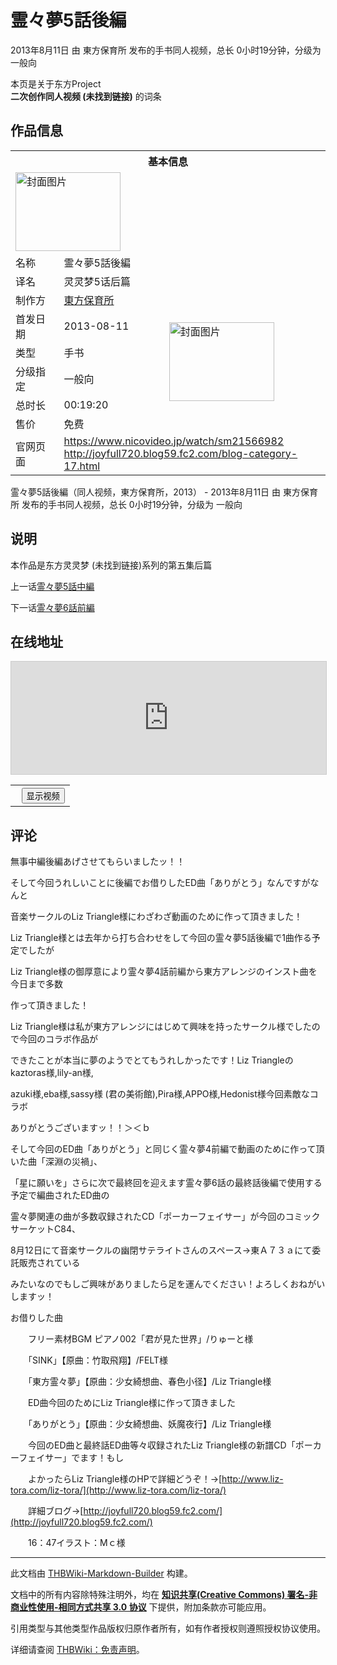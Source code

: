 # 霊々夢5話後編

<!-- source html: G:\repos\THBWiki-Markdown-Builder\THBWikiMarkdown\Temp\main\3\30\ns0%3A%E9%9C%8A%E3%80%85%E5%A4%A25%E8%A9%B1%E5%BE%8C%E7%B7%A8.html -->

2013年8月11日 由 東方保育所  发布的手书同人视频，总长 0小时19分钟，分级为 一般向

本页是关于东方Project  
 **二次创作同人视频 (未找到链接)** 的词条
## 作品信息

<table><tbody><tr><th colspan="3">基本信息</th></tr><tr><td class="cover-artwork-mobile" colspan="2"><a href="./文件-霊々夢5話後編封面.jpg.md" class="image" title="封面图片"><img alt="封面图片" src="https://upload.thwiki.cc/thumb/7/72/%E9%9C%8A%E3%80%85%E5%A4%A25%E8%A9%B1%E5%BE%8C%E7%B7%A8%E5%B0%81%E9%9D%A2.jpg/168px-%E9%9C%8A%E3%80%85%E5%A4%A25%E8%A9%B1%E5%BE%8C%E7%B7%A8%E5%B0%81%E9%9D%A2.jpg" decoding="async" loading="lazy" width="168" height="126" srcset="https://upload.thwiki.cc/thumb/7/72/%E9%9C%8A%E3%80%85%E5%A4%A25%E8%A9%B1%E5%BE%8C%E7%B7%A8%E5%B0%81%E9%9D%A2.jpg/252px-%E9%9C%8A%E3%80%85%E5%A4%A25%E8%A9%B1%E5%BE%8C%E7%B7%A8%E5%B0%81%E9%9D%A2.jpg 1.5x, https://upload.thwiki.cc/thumb/7/72/%E9%9C%8A%E3%80%85%E5%A4%A25%E8%A9%B1%E5%BE%8C%E7%B7%A8%E5%B0%81%E9%9D%A2.jpg/336px-%E9%9C%8A%E3%80%85%E5%A4%A25%E8%A9%B1%E5%BE%8C%E7%B7%A8%E5%B0%81%E9%9D%A2.jpg 2x" data-file-width="640" data-file-height="480"></a></td>
</tr><tr><td class="label">名称</td><td colspan="2"> 霊々夢5話後編 </td></tr><tr><td class="label">译名</td><td colspan="2"> 灵灵梦5话后篇 </td></tr><tr><td class="label">制作方</td><td><a href="./東方保育所.md" title="東方保育所">東方保育所</a></td><td class="cover-artwork" rowspan="6" style="min-width:168px;"><a href="./文件-霊々夢5話後編封面.jpg.md" class="image" title="封面图片"><img alt="封面图片" src="https://upload.thwiki.cc/thumb/7/72/%E9%9C%8A%E3%80%85%E5%A4%A25%E8%A9%B1%E5%BE%8C%E7%B7%A8%E5%B0%81%E9%9D%A2.jpg/168px-%E9%9C%8A%E3%80%85%E5%A4%A25%E8%A9%B1%E5%BE%8C%E7%B7%A8%E5%B0%81%E9%9D%A2.jpg" decoding="async" loading="lazy" width="168" height="126" srcset="https://upload.thwiki.cc/thumb/7/72/%E9%9C%8A%E3%80%85%E5%A4%A25%E8%A9%B1%E5%BE%8C%E7%B7%A8%E5%B0%81%E9%9D%A2.jpg/252px-%E9%9C%8A%E3%80%85%E5%A4%A25%E8%A9%B1%E5%BE%8C%E7%B7%A8%E5%B0%81%E9%9D%A2.jpg 1.5x, https://upload.thwiki.cc/thumb/7/72/%E9%9C%8A%E3%80%85%E5%A4%A25%E8%A9%B1%E5%BE%8C%E7%B7%A8%E5%B0%81%E9%9D%A2.jpg/336px-%E9%9C%8A%E3%80%85%E5%A4%A25%E8%A9%B1%E5%BE%8C%E7%B7%A8%E5%B0%81%E9%9D%A2.jpg 2x" data-file-width="640" data-file-height="480"></a></td>
</tr><tr><td class="label">首发日期</td><td>2013-08-11</td></tr><tr><td class="label">类型</td><td>手书</td></tr><tr><td class="label">分级指定</td><td>一般向</td></tr><tr><td class="label">总时长</td><td>00:19:20</td></tr><tr><td class="label">售价</td><td>免费</td></tr>
<tr><td class="label">官网页面</td><td colspan="2"><a rel="nofollow" class="external free" href="https://www.nicovideo.jp/watch/sm21566982">https://www.nicovideo.jp/watch/sm21566982</a><br><a rel="nofollow" class="external free" href="http://joyfull720.blog59.fc2.com/blog-category-17.html">http://joyfull720.blog59.fc2.com/blog-category-17.html</a></td></tr></tbody></table>

霊々夢5話後編（同人视频，東方保育所，2013） - 2013年8月11日 由 東方保育所  发布的手书同人视频，总长 0小时19分钟，分级为 一般向
## 说明
  
本作品是东方灵灵梦 (未找到链接)系列的第五集后篇  

上一话[霊々夢5話中編](./霊々夢5話中編.md)  

下一话[霊々夢6話前編](./霊々夢6話前編.md)
  

## 在线地址
  
<iframe width="100%" height="180" src="https://ext.nicovideo.jp/thumb/sm21566982" scrolling="no" style="border:solid 1px #CCC;" frameborder="0"><a href="http://www.nicovideo.jp/watch/sm21566982">,</a></iframe>



  

<table>
<tr><th style="text-align: center;"><a class="bilibili-title external text" target="_blank" rel="nofollow" style="margin: 0 0.4em 0 0.2em;"></a><input type="button" class="bilibili-toggle" value="显示视频" style="float: right;"></th></tr>
<tr class="bilibili-video" style="display: none;"><td></td></tr>
</table>





## 评论

  
無事中編後編あげさせてもらいましたッ！！  

  

そして今回うれしいことに後編でお借りしたED曲「ありがとう」なんですがなんと  

音楽サークルのLiz Triangle様にわざわざ動画のために作って頂きました！  

  

Liz Triangle様とは去年から打ち合わせをして今回の霊々夢5話後編で1曲作る予定でしたが  

Liz Triangle様の御厚意により霊々夢4話前編から東方アレンジのインスト曲を今日まで多数  

作って頂きました！  

Liz Triangle様は私が東方アレンジにはじめて興味を持ったサークル様でしたので今回のコラボ作品が  

できたことが本当に夢のようでとてもうれしかったです！Liz Triangleのkaztoras様,lily-an様,  

azuki様,eba様,sassy様 (君の美術館),Pira様,APPO様,Hedonist様今回素敵なコラボ  

ありがとうございますッ！！＞＜ｂ  

  

そして今回のED曲「ありがとう」と同じく霊々夢4前編で動画のために作って頂いた曲「深淵の災禍」、  

「星に願いを」さらに次で最終回を迎えます霊々夢6話の最終話後編で使用する予定で編曲されたED曲の  

霊々夢関連の曲が多数収録されたCD「ポーカーフェイサー」が今回のコミックサーケットC84、  

8月12日にて音楽サークルの幽閉サテライトさんのスペース→東Ａ７３ａにて委託販売されている  

みたいなのでもしご興味がありましたら足を運んでください！よろしくおねがいしますッ！  

  

お借りした曲  

　　フリー素材BGM ピアノ002「君が見た世界」/りゅーと様  

　　「SINK」【原曲：竹取飛翔】/FELT様  

　　「東方霊々夢」【原曲：少女綺想曲、春色小径】/Liz Triangle様  

　　ED曲今回のためにLiz Triangle様に作って頂きました  

　　「ありがとう」【原曲：少女綺想曲、妖魔夜行】/Liz Triangle様  

　　今回のED曲と最終話ED曲等々収録されたLiz Triangle様の新譜CD「ポーカーフェイサー」でます！もし  

　　よかったらLiz Triangle様のHPで詳細どうぞ！→[http://www.liz-tora.com/liz-tora/](http://www.liz-tora.com/liz-tora/)  

　　詳細ブログ→[http://joyfull720.blog59.fc2.com/](http://joyfull720.blog59.fc2.com/)  

　　16：47イラスト：Mｃ様　　
  


  
  

  





---

此文档由 [THBWiki-Markdown-Builder](https://github.com/Delsin-Yu/THBWiki-Markdown-Builder) 构建。

文档中的所有内容除特殊注明外，均在 [**知识共享(Creative Commons) 署名-非商业性使用-相同方式共享 3.0 协议**](https://creativecommons.org/licenses/by-sa/3.0/deed.zh-hans) 下提供，附加条款亦可能应用。

引用类型与其他类型作品版权归原作者所有，如有作者授权则遵照授权协议使用。

详细请查阅 [THBWiki：免责声明](https://thbwiki.cc/THBWiki:%E5%85%8D%E8%B4%A3%E5%A3%B0%E6%98%8E)。

